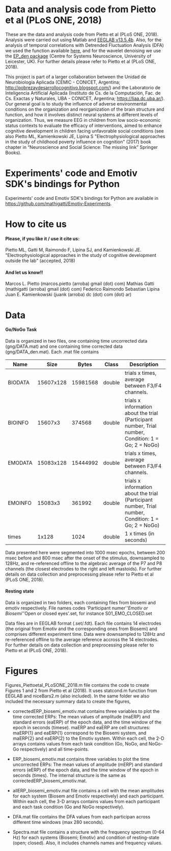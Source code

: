 # Data and analysis code from Pietto et al (PLoS ONE, 2018)
These are the data and analysis code from Pietto et al (PLoS ONE, 2018). Analysis were carried out using Matlab and [EEGLAB v13.5.4b](https://sccn.ucsd.edu/eeglab/index.php). Also, for the analysis of temporal correlations with Detrended Fluctuation Analysis (DFA) we used the function available [here](https://la.mathworks.com/matlabcentral/fileexchange/19795-detrended-fluctuation-analysis), and for the wavelet denoising we use the [EP_den package](https://www2.le.ac.uk/centres/csn/software/ep_den) (Centre for Systems Neuroscience, University of Leicester, UK). For further details please refer to Pietto et al (PLoS ONE, 2018).

This project is part of a larger collaboration between the Unidad de Neurobiología Aplicada (CEMIC - CONICET, Argentina; http://pobrezaydesarrollocognitivo.blogspot.com/) and the Laboratorio de Inteligencia Artificial Aplicada (Instituto de Cs. de la Computación, Fac. de Cs. Exactas y Naturales, UBA - CONICET, Argentina; https://liaa.dc.uba.ar/). Our general goal is to study the influence of adverse environmental conditions on the organization and reorganization of the brain structure and function, and how it involves distinct neural systems at different levels of organization. Thus, we measure EEG in children from low socio-economic status contexts to evaluate the efficacy of interventions, aimed to enhance cognitive development in children facing unfavorable social conditions (see also Pietto ML, Kamienkowski JE, Lipina S "Electrophysiological approaches in the study of childhood poverty influence on cognition" (2017) book chapter in “Neuroscience and Social Science: The missing link” Springer Books).

# Experiments' code and Emotiv SDK's bindings for Python
Experiments' code and Emotiv SDK's bindings for Python are available in https://github.com/mathigatti/Emotiv-Experiments.

# How to cite us
#### Please, if you like it / use it cite us:
Pietto ML, Gatti M, Raimondo F, Lipina SJ, and Kamienkowski JE. "Electrophysiological approaches in the study of cognitive development outside the lab" (accepted, 2018)
#### And let us know!!
Marcos L. Pietto (marcos.pietto (arroba) gmail (dot) com)
Mathias Gatti (mathigatti (arroba) gmail (dot) com)
Federico Raimondo
Sebastian Lipina
Juan E. Kamienkowski (juank (arroba) dc (dot) com (dot) ar)

        
# Data
#### Go/NoGo Task
Data is organized in two files, one containing time uncorrected data (gng/DATA.mat) and one containing time corrected data (gng/DATA_den.mat). Each .mat file contains 

| Name    | Size      | Bytes    | Class  | Description                                                                                          |
|---------|-----------|----------|--------|------------------------------------------------------------------------------------------------------|
| BIODATA | 15607x128 | 15981568 | double | trials x times, average between F3/F4 channels.                                                      |
| BIOINFO | 15607x3   | 374568   | double | trials x information about the trial (Participant number, Trial number, Condition: 1 = Go; 2 = NoGo) |
| EMODATA | 15083x128 | 15444992 | double | trials x times, average between F3/F4 channels.                                                      |
| EMOINFO | 15083x3   | 361992   | double | trials x information about the trial (Participant number, Trial number, Condition: 1 = Go; 2 = NoGo) |
| times   | 1x128     | 1024     | double | 1 x times (in seconds)                                                                               |

Data presented here were segmented into 1000 msec epochs, between 200 msec before and 800 msec after the onset of the stimulus, downsampled to 128Hz, and re-referenced offline to the algebraic average of the P7 and P8 channels (the closest electrodes to the right and left mastoids). For further details on data collection and preprocessing please refer to Pietto et al (PLoS ONE, 2018).

#### Resting state
Data is organized in two folders, each containing files from biosemi and emotiv respectively.
File names codes 'Participant numer'_'Emotiv or Biosemi'_'Open or closed eyes'.set, for instance S01_EMO_CLOSED.set

Data files are in EEGLAB format (.set/.fdt). Each file contains 14 electrodes (the original from Emotiv and the corresponding ones from Biosemi) and comprises different experiment time. Data were downsampled to 128Hz and re-referenced offline to the average reference accross the 14 electrodes. For further details on data collection and preprocessing please refer to Pietto et al (PLoS ONE, 2018).


# Figures
Figures_Piettoetal_PLoSONE_2018.m file contains the code to create Figures 1 and 2 from Pietto et al (2018). It uses statcond.m function from EEGLAB and niceBars2.m (also included). In the same folder we also included the necessary summary data to create the figures,

* correctedERP_biosemi_emotiv.mat contains three variables to plot the time corrected ERPs: The mean values of amplitude (maERP) and standard errors (eaERP) of the epoch data, and the time window of the epoch in seconds (timese). maERP and eaERP are cell structures: maERP{1} and eaERP{1} correspond to the Biosemi system, and maERP{2} and eaERP{2} to the Emotiv system. Within each cell, the 2-D arrays contains values from each task condition (Go, NoGo, and NoGo-Go respectively) and all time-points.

* ERP_biosemi_emotiv.mat contains three variables to plot the time uncorrected ERPs: The mean values of amplitude (mERP) and standard errors (eERP) of the epoch data, and the time window of the epoch in seconds (times). The internal structure is the same as correctedERP_biosemi_emotiv.mat.

* allERP_biosemi_emotiv.mat file contains a cell with the mean amplitudes for each system (Biosem and Emotiv respectively) and each participant. Within each cell, the 3-D arrays contains values from each participant and each task condition (Go and NoGo respectively).

* DFA.mat file contains the DFA values from each participan across different time windows (max 280 seconds).

* Spectra.mat file contains a structure with the frequency spectrum (0-64 Hz) for each systems (Biosemi; Emotiv) and condition of resting-state (open; closed). Also, it includes channels names and frequency values.



